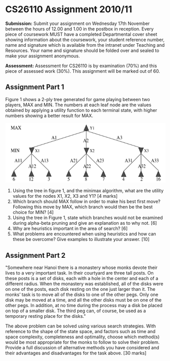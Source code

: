# CS26110 Assignment 2010/11

**Submission:** Submit your assignment on Wednesday 17th November between the hours of 12.00 and 1.00 in the postbox in reception. Every piece of coursework MUST have a completed Departmental cover sheet showing information about the coursework, your student reference number, name and signature which is available from the intranet under Teaching and Resources. Your name and signature should be folded over and sealed to make your assignment anonymous.

**Assessment:** Assessment for CS26110 is by examination (70%) and this piece of assessed work (30%). This assignment will be marked out of 60.

## Assignment Part 1

Figure 1 shows a 2-ply tree generated for game playing between two players, MAX and MIN. The numbers at each leaf node are the values obtained by applying a utility function to each terminal state, with higher numbers showing a better result for MAX.

![Figure 1](figure1.png)

1. Using the tree in figure 1, and the minimax algorithm, what are the utility values for the nodes X1, X2, X3 and Y1? [4 marks]
2. Which branch should MAX follow in order to make his best first move? Following this move by MAX, which branch would then be the best choice for MIN? [4]
3. Using the tree in Figure 1, state which branches would not be examined during alpha-beta pruning and give an explanation as to why not. [6]
4. Why are heuristics important in the area of search? [6]
5. What problems are encountered when using heuristics and how can these be overcome? Give examples to illustrate your answer. [10]

## Assignment Part 2

"Somewhere near Hanoi there is a monastery whose monks devote their lives to a very important task. In their courtyard are three tall posts. On these posts is a set of disks, each with a hole in the center and each of a different radius. When the monastery was established, all of the disks were on one of the posts, each disk resting on the one just larger than it. The monks’ task is to move all of the disks to one of the other pegs. Only one disk may be moved at a time, and all the other disks must be on one of the other pegs. In addition, at no time during the process may a disk be placed on top of a smaller disk. The third peg can, of course, be used as a temporary resting place for the disks."

The above problem can be solved using various search strategies. With reference to the shape of the state space, and factors such as time and space complexity, completeness and optimality, choose which method(s) would be most appropriate for the monks to follow to solve their problem. Provide a full discussion of alternative methods you have considered and their advantages and disadvantages for the task above. [30 marks]
